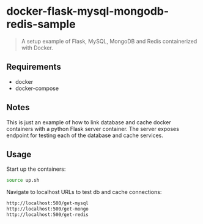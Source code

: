 
# docker-flask-mysql-mongodb-redis-sample

>A setup example of Flask, MySQL, MongoDB and Redis containerized with Docker.


## Requirements

- docker
- docker-compose


## Notes

This is just an example of how to link database and cache docker containers with
a python Flask server container. The server exposes endpoint for testing each of
the database and cache services.


## Usage

Start up the containers:
```sh
source up.sh
```

Navigate to localhost URLs to test db and cache connections:
```sh
http://localhost:500/get-mysql
http://localhost:500/get-mongo
http://localhost:500/get-redis
```
